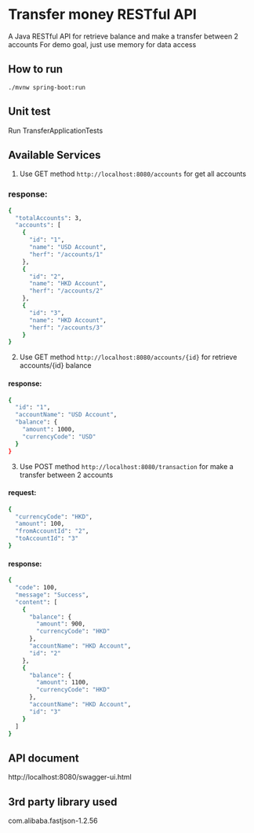 # Transfer money RESTful API
A Java RESTful API for retrieve balance and make a transfer between 2 accounts
For demo goal, just use memory for data access

## How to run
`./mvnw spring-boot:run`

## Unit test
Run TransferApplicationTests

## Available Services
1. Use GET method
`http://localhost:8080/accounts`
for get all accounts
### response:
```sh
{
  "totalAccounts": 3,
  "accounts": [
    {
      "id": "1",
      "name": "USD Account",
      "herf": "/accounts/1"
    },
    {
      "id": "2",
      "name": "HKD Account",
      "herf": "/accounts/2"
    },
    {
      "id": "3",
      "name": "HKD Account",
      "herf": "/accounts/3"
    }
}
```

2. Use GET method
`http://localhost:8080/accounts/{id}`
for retrieve accounts/{id} balance
#### response:
```sh
{
  "id": "1",
  "accountName": "USD Account",
  "balance": {
    "amount": 1000,
    "currencyCode": "USD"
  }
}
```

3. Use POST method
`http://localhost:8080/transaction`
for make a transfer between 2 accounts
#### request:
```sh
{
  "currencyCode": "HKD",
  "amount": 100,
  "fromAccountId": "2",
  "toAccountId": "3"
}
```

#### response:
```sh
{
  "code": 100,
  "message": "Success",
  "content": [
    {
      "balance": {
        "amount": 900,
        "currencyCode": "HKD"
      },
      "accountName": "HKD Account",
      "id": "2"
    },
    {
      "balance": {
        "amount": 1100,
        "currencyCode": "HKD"
      },
      "accountName": "HKD Account",
      "id": "3"
    }
  ]
}
```

## API document
http://localhost:8080/swagger-ui.html

## 3rd party library used
com.alibaba.fastjson-1.2.56
